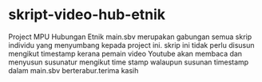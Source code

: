 # skript-video-hub-etnik
Project MPU Hubungan Etnik
main.sbv merupakan gabungan semua skrip individu yang menyumbang kepada project ini.
skrip ini tidak perlu disusun mengikut timestamp 
kerana pemain video Youtube akan membaca dan menyusun susunatur mengikut time stamp walaupun susunan timestamp dalam 
main.sbv berterabur.terima kasih
